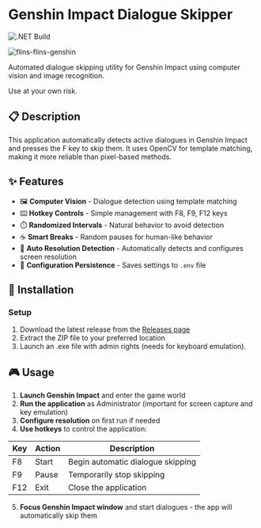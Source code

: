 # Genshin Impact Dialogue Skipper

![.NET Build](https://github.com/spectreq666/GenshinImpact-DialogueSkipper/actions/workflows/dotnet.yml/badge.svg)

![flins-flins-genshin](https://github.com/user-attachments/assets/7f31ded2-8a97-49ed-95fe-7c88fead91bb)

Automated dialogue skipping utility for Genshin Impact using computer vision and image recognition.

Use at your own risk.

## 📋 Description

This application automatically detects active dialogues in Genshin Impact and presses the F key to skip them. It uses OpenCV for template matching, making it more reliable than pixel-based methods.

## ✨ Features

- 🖼️ **Computer Vision** - Dialogue detection using template matching
- ⌨️ **Hotkey Controls** - Simple management with F8, F9, F12 keys
- ⏱️ **Randomized Intervals** - Natural behavior to avoid detection
- ☕ **Smart Breaks** - Random pauses for human-like behavior
- 🔧 **Auto Resolution Detection** - Automatically detects and configures screen resolution
- 💾 **Configuration Persistence** - Saves settings to `.env` file

## 🚀 Installation

### Setup

1. Download the latest release from the [Releases page](https://github.com/spectreq666/GenshinImpact-DialogieSkipper/releases)
2. Extract the ZIP file to your preferred location
3. Launch an .exe file with admin rights (needs for keyboard emulation).

## 🎮 Usage

1. **Launch Genshin Impact** and enter the game world
2. **Run the application** as Administrator (important for screen capture and key emulation)
3. **Configure resolution** on first run if needed
4. **Use hotkeys** to control the application:

| Key | Action | Description |
|-----|--------|-------------|
| F8 | Start | Begin automatic dialogue skipping |
| F9 | Pause | Temporarily stop skipping |
| F12 | Exit | Close the application |

5. **Focus Genshin Impact window** and start dialogues - the app will automatically skip them

